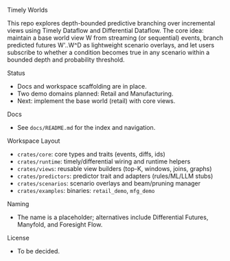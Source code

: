 Timely Worlds

This repo explores depth-bounded predictive branching over incremental views using Timely Dataflow and Differential Dataflow. The core idea: maintain a base world view W from streaming (or sequential) events, branch predicted futures W'..W^D as lightweight scenario overlays, and let users subscribe to whether a condition becomes true in any scenario within a bounded depth and probability threshold.

Status
- Docs and workspace scaffolding are in place.
- Two demo domains planned: Retail and Manufacturing.
- Next: implement the base world (retail) with core views.

Docs
- See `docs/README.md` for the index and navigation.

Workspace Layout
- `crates/core`: core types and traits (events, diffs, ids)
- `crates/runtime`: timely/differential wiring and runtime helpers
- `crates/views`: reusable view builders (top-K, windows, joins, graphs)
- `crates/predictors`: predictor trait and adapters (rules/ML/LLM stubs)
- `crates/scenarios`: scenario overlays and beam/pruning manager
- `crates/examples`: binaries: `retail_demo`, `mfg_demo`

Naming
- The name is a placeholder; alternatives include Differential Futures, Manyfold, and Foresight Flow.

License
- To be decided.
